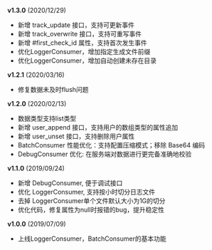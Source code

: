 **v1.3.0** (2020/12/29)
- 新增 track_update 接口，支持可更新事件
- 新增 track_overwrite 接口，支持可重写事件
- 新增 #first_check_id 属性，支持首次发生事件
- 优化LoggerConsumer，增加指定生成文件前缀
- 优化LoggerConsumer，增加自动创建未存在目录

**v1.2.1** (2020/03/16)
- 修复数据未及时flush问题

**v1.2.0** (2020/02/13)
- 数据类型支持list类型
- 新增 user_append 接口，支持用户的数组类型的属性追加
- 新增 user_unset 接口，支持删除用户属性
- BatchConsumer 性能优化：支持配置压缩模式；移除 Base64 编码
- DebugConsumer 优化: 在服务端对数据进行更完备准确地校验

**v1.1.0** (2019/09/24)
- 新增 DebugConsumer, 便于调试接口 
- 优化 LoggerConsumer, 支持按小时切分日志文件
- 去掉 LoggerConsumer单个文件默认大小为1G的切分
- 优化代码，修复属性为null时报错的bug，提升稳定性

**v1.0.0** (2019/07/09)
- 上线LoggerConsumer，BatchConsumer的基本功能
